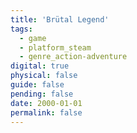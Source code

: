 ```yaml
---
title: 'Brütal Legend'
tags:
  - game
  - platform_steam
  - genre_action-adventure
digital: true
physical: false
guide: false
pending: false
date: 2000-01-01
permalink: false
---
```

